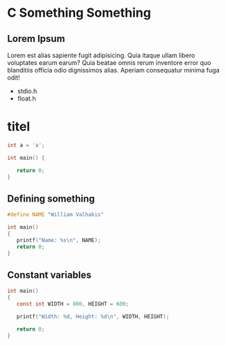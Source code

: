 # C Something Something

## Lorem Ipsum

Lorem est alias sapiente fugit adipisicing. Quia itaque ullam libero voluptates earum earum? Quia beatae omnis rerum inventore error quo blanditiis officia odio dignissimos alias. Aperiam consequatur minima fuga odit!

- stdio.h
- float.h

# titel

```c
int a = 'a';

int main() {

   return 0;
}
```

## Defining something

```c
#define NAME "William Valhakis"

int main()
{
   printf("Name: %s\n", NAME);
   return 0;
}
```

## Constant variables

```c
int main()
{
   const int WIDTH = 800, HEIGHT = 600;

   printf("Width: %d, Height: %d\n", WIDTH, HEIGHT);

   return 0;
}
```
